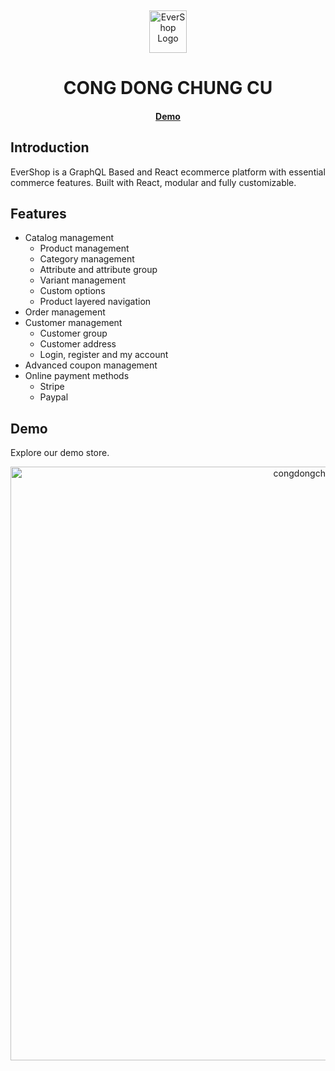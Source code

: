 <p>&nbsp;&nbsp;&nbsp;&nbsp;&nbsp;&nbsp;</p>
<p align="center">
<img width="60" height="68" alt="EverShop Logo" src="https://foodd-delivery.netlify.app/images/logo.jpg"/>
</p>
<p align="center">
  <h1 align="center">CONG DONG CHUNG CU</h1>
</p>
<h4 align="center">
    <a href="https://demo.evershop.io/">Demo</a>
</h4>

## Introduction

EverShop is a GraphQL Based and React ecommerce platform with essential commerce features. Built with React, modular and fully customizable.

## Features
- Catalog management
  - Product management
  - Category management
  - Attribute and attribute group
  - Variant management
  - Custom options
  - Product layered navigation
- Order management
- Customer management
  - Customer group
  - Customer address
  - Login, register and my account
- Advanced coupon management
- Online payment methods
  - Stripe
  - Paypal

## Demo

Explore our demo store.

<p align="center">
<img alt="congdongchungcu" width="950" src="https://firebasestorage.googleapis.com/v0/b/deliveryfood-9c436.appspot.com/o/homepage.png?alt=media&token=dc8fa657-b905-47d4-a201-0e87f2882723"/>
</p>


